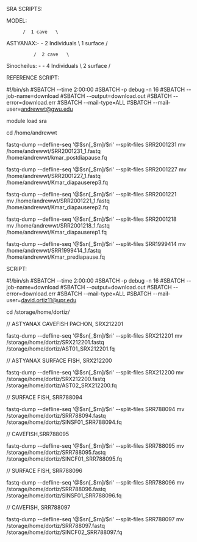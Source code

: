 SRA SCRIPTS:

MODEL:

	      /  1 cave   \
ASTYANAX:-			   - 2 Individuals
	      \ 1 surface /

	      	  /  2 cave   \
Sinocheilus: -			   - 4 Individuals
			  \ 2 surface /

REFERENCE SCRIPT:

#!/bin/sh
#SBATCH --time 2:00:00
#SBATCH -p debug -n 16
#SBATCH --job-name=download
#SBATCH --output=download.out
#SBATCH --error=download.err
#SBATCH --mail-type=ALL
#SBATCH --mail-user=andrewwt@gwu.edu


module load sra

cd /home/andrewwt

fastq-dump --defline-seq '@$sn[_$rn]/$ri' --split-files SRR2001231
mv /home/andrewwt/SRR2001231_1.fastq /home/andrewwt/kmar_postdiapause.fq

fastq-dump --defline-seq '@$sn[_$rn]/$ri' --split-files SRR2001227
mv /home/andrewwt/SRR2001227_1.fastq /home/andrewwt/Kmar_diapauserep3.fq

fastq-dump --defline-seq '@$sn[_$rn]/$ri' --split-files SRR2001221	
mv /home/andrewwt/SRR2001221_1.fastq /home/andrewwt/Kmar_diapauserep2.fq

fastq-dump --defline-seq '@$sn[_$rn]/$ri' --split-files SRR2001218	
mv /home/andrewwt/SRR2001218_1.fastq /home/andrewwt/Kmar_diapauserep1.fq

fastq-dump --defline-seq '@$sn[_$rn]/$ri' --split-files SRR1999414
mv /home/andrewwt/SRR1999414_1.fastq /home/andrewwt/Kmar_prediapause.fq

SCRIPT:

#!/bin/sh
#SBATCH --time 2:00:00
#SBATCH -p debug -n 16
#SBATCH --job-name=download
#SBATCH --output=download.out
#SBATCH --error=download.err
#SBATCH --mail-type=ALL
#SBATCH --mail-user=david.ortiz11@upr.edu

cd /storage/home/dortiz/

// ASTYANAX CAVEFISH PACHON, SRX212201

fastq-dump --defline-seq '@$sn[_$rn]/$ri' --split-files SRX212201 mv /storage/home/dortiz/SRX212201.fastq /storage/home/dortiz/AST01_SRX212201.fq

// ASTYANAX SURFACE FISH, SRX212200

fastq-dump --defline-seq '@$sn[_$rn]/$ri' --split-files SRX212200 mv /storage/home/dortiz/SRX212200.fastq /storage/home/dortiz/AST02_SRX212200.fq

// SURFACE FISH, SRR788094

fastq-dump --defline-seq '@$sn[_$rn]/$ri' --split-files SRR788094 mv /storage/home/dortiz/SRR788094.fastq /storage/home/dortiz/SINSF01_SRR788094.fq

// CAVEFISH,SRR788095

fastq-dump --defline-seq '@$sn[_$rn]/$ri' --split-files SRR788095 mv /storage/home/dortiz/SRR788095.fastq /storage/home/dortiz/SINCF01_SRR788095.fq

// SURFACE FISH, SRR788096

fastq-dump --defline-seq '@$sn[_$rn]/$ri' --split-files SRR788096 mv /storage/home/dortiz/SRR788096.fastq /storage/home/dortiz/SINSF01_SRR788096.fq

// CAVEFISH, SRR788097

fastq-dump --defline-seq '@$sn[_$rn]/$ri' --split-files SRR788097 mv /storage/home/dortiz/SRR788097.fastq /storage/home/dortiz/SINCF02_SRR788097.fq
